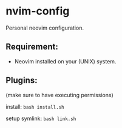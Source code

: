 # nvim-config
Personal neovim configuration.

## Requirement:
- Neovim installed on your (UNIX) system.

## Plugins:
(make sure to have executing permissions)

install: `bash install.sh`

setup symlink: `bash link.sh`
